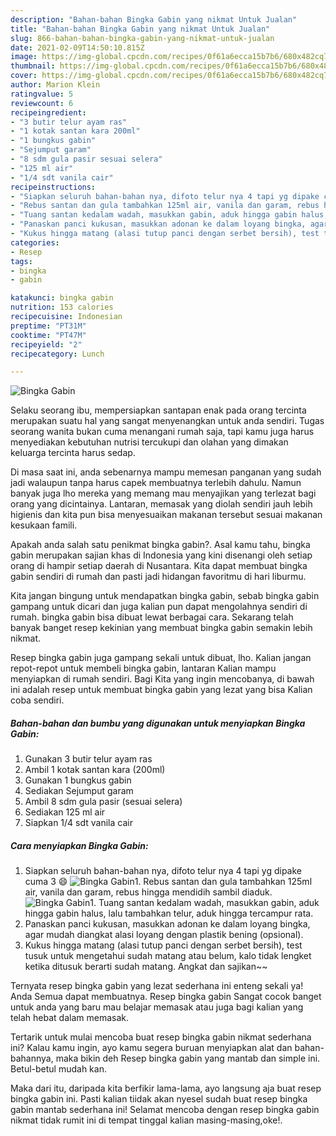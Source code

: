 ```yaml
---
description: "Bahan-bahan Bingka Gabin yang nikmat Untuk Jualan"
title: "Bahan-bahan Bingka Gabin yang nikmat Untuk Jualan"
slug: 866-bahan-bahan-bingka-gabin-yang-nikmat-untuk-jualan
date: 2021-02-09T14:50:10.815Z
image: https://img-global.cpcdn.com/recipes/0f61a6ecca15b7b6/680x482cq70/bingka-gabin-foto-resep-utama.jpg
thumbnail: https://img-global.cpcdn.com/recipes/0f61a6ecca15b7b6/680x482cq70/bingka-gabin-foto-resep-utama.jpg
cover: https://img-global.cpcdn.com/recipes/0f61a6ecca15b7b6/680x482cq70/bingka-gabin-foto-resep-utama.jpg
author: Marion Klein
ratingvalue: 5
reviewcount: 6
recipeingredient:
- "3 butir telur ayam ras"
- "1 kotak santan kara 200ml"
- "1 bungkus gabin"
- "Sejumput garam"
- "8 sdm gula pasir sesuai selera"
- "125 ml air"
- "1/4 sdt vanila cair"
recipeinstructions:
- "Siapkan seluruh bahan-bahan nya, difoto telur nya 4 tapi yg dipake cuma 3 😄"
- "Rebus santan dan gula tambahkan 125ml air, vanila dan garam, rebus hingga mendidih sambil diaduk."
- "Tuang santan kedalam wadah, masukkan gabin, aduk hingga gabin halus, lalu tambahkan telur, aduk hingga tercampur rata."
- "Panaskan panci kukusan, masukkan adonan ke dalam loyang bingka, agar mudah diangkat alasi loyang dengan plastik bening (opsional)."
- "Kukus hingga matang (alasi tutup panci dengan serbet bersih), test tusuk untuk mengetahui sudah matang atau belum, kalo tidak lengket ketika ditusuk berarti sudah matang. Angkat dan sajikan~~"
categories:
- Resep
tags:
- bingka
- gabin

katakunci: bingka gabin 
nutrition: 153 calories
recipecuisine: Indonesian
preptime: "PT31M"
cooktime: "PT47M"
recipeyield: "2"
recipecategory: Lunch

---
```



![Bingka Gabin](https://img-global.cpcdn.com/recipes/0f61a6ecca15b7b6/680x482cq70/bingka-gabin-foto-resep-utama.jpg)

Selaku seorang ibu, mempersiapkan santapan enak pada orang tercinta merupakan suatu hal yang sangat menyenangkan untuk anda sendiri. Tugas seorang  wanita bukan cuma menangani rumah saja, tapi kamu juga harus menyediakan kebutuhan nutrisi tercukupi dan olahan yang dimakan keluarga tercinta harus sedap.

Di masa  saat ini, anda sebenarnya mampu memesan panganan yang sudah jadi walaupun tanpa harus capek membuatnya terlebih dahulu. Namun banyak juga lho mereka yang memang mau menyajikan yang terlezat bagi orang yang dicintainya. Lantaran, memasak yang diolah sendiri jauh lebih higienis dan kita pun bisa menyesuaikan makanan tersebut sesuai makanan kesukaan famili. 



Apakah anda salah satu penikmat bingka gabin?. Asal kamu tahu, bingka gabin merupakan sajian khas di Indonesia yang kini disenangi oleh setiap orang di hampir setiap daerah di Nusantara. Kita dapat membuat bingka gabin sendiri di rumah dan pasti jadi hidangan favoritmu di hari liburmu.

Kita jangan bingung untuk mendapatkan bingka gabin, sebab bingka gabin gampang untuk dicari dan juga kalian pun dapat mengolahnya sendiri di rumah. bingka gabin bisa dibuat lewat berbagai cara. Sekarang telah banyak banget resep kekinian yang membuat bingka gabin semakin lebih nikmat.

Resep bingka gabin juga gampang sekali untuk dibuat, lho. Kalian jangan repot-repot untuk membeli bingka gabin, lantaran Kalian mampu menyiapkan di rumah sendiri. Bagi Kita yang ingin mencobanya, di bawah ini adalah resep untuk membuat bingka gabin yang lezat yang bisa Kalian coba sendiri.

<!--inarticleads1-->

##### Bahan-bahan dan bumbu yang digunakan untuk menyiapkan Bingka Gabin:

1. Gunakan 3 butir telur ayam ras
1. Ambil 1 kotak santan kara (200ml)
1. Gunakan 1 bungkus gabin
1. Sediakan Sejumput garam
1. Ambil 8 sdm gula pasir (sesuai selera)
1. Sediakan 125 ml air
1. Siapkan 1/4 sdt vanila cair




<!--inarticleads2-->

##### Cara menyiapkan Bingka Gabin:

1. Siapkan seluruh bahan-bahan nya, difoto telur nya 4 tapi yg dipake cuma 3 😄
<img src="https://img-global.cpcdn.com/steps/912a8dd6fe1253a4/160x128cq70/bingka-gabin-langkah-memasak-1-foto.jpg" alt="Bingka Gabin">1. Rebus santan dan gula tambahkan 125ml air, vanila dan garam, rebus hingga mendidih sambil diaduk.
<img src="https://img-global.cpcdn.com/steps/e468e37874a77f10/160x128cq70/bingka-gabin-langkah-memasak-2-foto.jpg" alt="Bingka Gabin">1. Tuang santan kedalam wadah, masukkan gabin, aduk hingga gabin halus, lalu tambahkan telur, aduk hingga tercampur rata.
1. Panaskan panci kukusan, masukkan adonan ke dalam loyang bingka, agar mudah diangkat alasi loyang dengan plastik bening (opsional).
1. Kukus hingga matang (alasi tutup panci dengan serbet bersih), test tusuk untuk mengetahui sudah matang atau belum, kalo tidak lengket ketika ditusuk berarti sudah matang. Angkat dan sajikan~~




Ternyata resep bingka gabin yang lezat sederhana ini enteng sekali ya! Anda Semua dapat membuatnya. Resep bingka gabin Sangat cocok banget untuk anda yang baru mau belajar memasak atau juga bagi kalian yang telah hebat dalam memasak.

Tertarik untuk mulai mencoba buat resep bingka gabin nikmat sederhana ini? Kalau kamu ingin, ayo kamu segera buruan menyiapkan alat dan bahan-bahannya, maka bikin deh Resep bingka gabin yang mantab dan simple ini. Betul-betul mudah kan. 

Maka dari itu, daripada kita berfikir lama-lama, ayo langsung aja buat resep bingka gabin ini. Pasti kalian tiidak akan nyesel sudah buat resep bingka gabin mantab sederhana ini! Selamat mencoba dengan resep bingka gabin nikmat tidak rumit ini di tempat tinggal kalian masing-masing,oke!.

